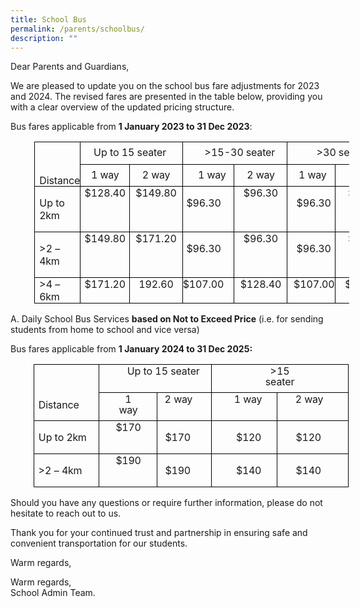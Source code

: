 ```yaml
---
title: School Bus
permalink: /parents/schoolbus/
description: ""
---
```

Dear Parents and Guardians,

We are pleased to update you on the school bus fare adjustments for 2023 and 2024. The revised fares are presented in the table below, providing you with a clear overview of the updated pricing structure.


     
Bus fares applicable from **1 January 2023 to 31 Dec 2023**:

<table class="MsoNormalTable" border="1" cellspacing="0" cellpadding="0" style="margin-left:28.6pt;border-collapse:collapse;mso-table-layout-alt:fixed;
 border:none;mso-border-alt:solid black .5pt;mso-yfti-tbllook:480;mso-padding-alt:
 0cm 0cm 0cm 0cm;mso-border-insideh:.5pt solid black;mso-border-insidev:.5pt solid black"><tbody><tr style="mso-yfti-irow:0;mso-yfti-firstrow:yes;height:19.65pt"><td width="92" rowspan="2" valign="top" style="width:68.9pt;border:solid black 1.0pt;
  mso-border-alt:solid black .5pt;padding:0cm 0cm 0cm 0cm;height:19.65pt"><p class="TableParagraph"><span style="font-size:13.0pt;mso-bidi-font-size:
  11.0pt">&nbsp;</span></p><p class="TableParagraph" style="margin-top:11.1pt;margin-right:0cm;margin-bottom:
  0cm;margin-left:5.35pt;margin-bottom:.0001pt;line-height:12.75pt;mso-line-height-rule:
  exactly"><span style="font-size:12.0pt;mso-bidi-font-size:11.0pt;letter-spacing:
  -.1pt">Distance</span><span style="font-size:12.0pt;mso-bidi-font-size:11.0pt"></span></p></td><td width="151" colspan="2" valign="top" style="width:113.35pt;border:solid black 1.0pt;
  border-left:none;mso-border-left-alt:solid black .5pt;mso-border-alt:solid black .5pt;
  padding:0cm 0cm 0cm 0cm;height:19.65pt"><p class="TableParagraph" style="margin-top:5.9pt;margin-right:0cm;margin-bottom:
  0cm;margin-left:15.55pt;margin-bottom:.0001pt;line-height:12.75pt;mso-line-height-rule:
  exactly"><span style="font-size:12.0pt;mso-bidi-font-size:11.0pt">Up<span style="letter-spacing:-.1pt"> </span>to<span style="letter-spacing:-.15pt"> </span>15<span style="letter-spacing:-.1pt"> seater</span></span></p></td><td width="170" colspan="2" valign="top" style="width:127.5pt;border:solid black 1.0pt;
  border-left:none;mso-border-left-alt:solid black .5pt;mso-border-alt:solid black .5pt;
  padding:0cm 0cm 0cm 0cm;height:19.65pt"><p class="TableParagraph" style="margin-top:5.9pt;margin-right:0cm;margin-bottom:
  0cm;margin-left:26.2pt;margin-bottom:.0001pt;line-height:12.75pt;mso-line-height-rule:
  exactly"><span style="font-size:12.0pt;mso-bidi-font-size:11.0pt">&gt;15-30<span style="letter-spacing:-.4pt"> </span><span style="letter-spacing:-.1pt">seater</span></span></p></td><td width="170" colspan="2" valign="top" style="width:127.45pt;border:solid black 1.0pt;
  border-left:none;mso-border-left-alt:solid black .5pt;mso-border-alt:solid black .5pt;
  padding:0cm 0cm 0cm 0cm;height:19.65pt"><p class="TableParagraph" style="margin-top:5.9pt;margin-right:0cm;margin-bottom:
  0cm;margin-left:34.9pt;margin-bottom:.0001pt;line-height:12.75pt;mso-line-height-rule:
  exactly"><span style="font-size:12.0pt;mso-bidi-font-size:11.0pt">&gt;30<span style="letter-spacing:-.2pt"> </span><span style="letter-spacing:-.1pt">seater</span></span></p></td></tr><tr style="mso-yfti-irow:1;height:19.65pt"><td width="73" valign="top" style="width:54.4pt;border-top:none;border-left:none;
  border-bottom:solid black 1.0pt;border-right:solid black 1.0pt;mso-border-top-alt:
  solid black .5pt;mso-border-left-alt:solid black .5pt;mso-border-alt:solid black .5pt;
  padding:0cm 0cm 0cm 0cm;height:19.65pt"><p class="TableParagraph" align="center" style="margin-top:5.9pt;margin-right:
  4.45pt;margin-bottom:0cm;margin-left:4.65pt;margin-bottom:.0001pt;text-align:
  center;line-height:12.75pt;mso-line-height-rule:exactly"><span style="font-size:12.0pt;mso-bidi-font-size:11.0pt">1<span style="letter-spacing:
  -.1pt"> </span><span style="letter-spacing:-.25pt">way</span></span></p></td><td width="79" valign="top" style="width:58.95pt;border-top:none;border-left:
  none;border-bottom:solid black 1.0pt;border-right:solid black 1.0pt;
  mso-border-top-alt:solid black .5pt;mso-border-left-alt:solid black .5pt;
  mso-border-alt:solid black .5pt;padding:0cm 0cm 0cm 0cm;height:19.65pt"><p class="TableParagraph" align="center" style="margin-top:5.9pt;margin-right:
  6.75pt;margin-bottom:0cm;margin-left:6.95pt;margin-bottom:.0001pt;text-align:
  center;line-height:12.75pt;mso-line-height-rule:exactly"><span style="font-size:12.0pt;mso-bidi-font-size:11.0pt">2<span style="letter-spacing:
  -.1pt"> </span><span style="letter-spacing:-.25pt">way</span></span></p></td><td width="91" valign="top" style="width:68.55pt;border-top:none;border-left:
  none;border-bottom:solid black 1.0pt;border-right:solid black 1.0pt;
  mso-border-top-alt:solid black .5pt;mso-border-left-alt:solid black .5pt;
  mso-border-alt:solid black .5pt;padding:0cm 0cm 0cm 0cm;height:19.65pt"><p class="TableParagraph" style="margin-top:5.9pt;margin-right:0cm;margin-bottom:
  0cm;margin-left:18.25pt;margin-bottom:.0001pt;line-height:12.75pt;mso-line-height-rule:
  exactly"><span style="font-size:12.0pt;mso-bidi-font-size:11.0pt">1<span style="letter-spacing:-.1pt"> </span><span style="letter-spacing:-.25pt">way</span></span></p></td><td width="79" valign="top" style="width:58.95pt;border-top:none;border-left:
  none;border-bottom:solid black 1.0pt;border-right:solid black 1.0pt;
  mso-border-top-alt:solid black .5pt;mso-border-left-alt:solid black .5pt;
  mso-border-alt:solid black .5pt;padding:0cm 0cm 0cm 0cm;height:19.65pt"><p class="TableParagraph" align="center" style="margin-top:5.9pt;margin-right:
  6.6pt;margin-bottom:0cm;margin-left:6.95pt;margin-bottom:.0001pt;text-align:
  center;line-height:12.75pt;mso-line-height-rule:exactly"><span style="font-size:12.0pt;mso-bidi-font-size:11.0pt">2<span style="letter-spacing:
  -.1pt"> </span><span style="letter-spacing:-.25pt">way</span></span></p></td><td width="78" valign="top" style="width:58.75pt;border-top:none;border-left:
  none;border-bottom:solid black 1.0pt;border-right:solid black 1.0pt;
  mso-border-top-alt:solid black .5pt;mso-border-left-alt:solid black .5pt;
  mso-border-alt:solid black .5pt;padding:0cm 0cm 0cm 0cm;height:19.65pt"><p class="TableParagraph" style="margin-top:5.9pt;margin-right:0cm;margin-bottom:
  0cm;margin-left:13.4pt;margin-bottom:.0001pt;line-height:12.75pt;mso-line-height-rule:
  exactly"><span style="font-size:12.0pt;mso-bidi-font-size:11.0pt">1<span style="letter-spacing:-.1pt"> </span><span style="letter-spacing:-.25pt">way</span></span></p></td><td width="92" valign="top" style="width:68.7pt;border-top:none;border-left:none;
  border-bottom:solid black 1.0pt;border-right:solid black 1.0pt;mso-border-top-alt:
  solid black .5pt;mso-border-left-alt:solid black .5pt;mso-border-alt:solid black .5pt;
  padding:0cm 0cm 0cm 0cm;height:19.65pt"><p class="TableParagraph" align="center" style="margin-top:5.9pt;margin-right:
  11.6pt;margin-bottom:0cm;margin-left:11.7pt;margin-bottom:.0001pt;text-align:
  center;line-height:12.75pt;mso-line-height-rule:exactly"><span style="font-size:12.0pt;mso-bidi-font-size:11.0pt">2<span style="letter-spacing:
  -.1pt"> </span><span style="letter-spacing:-.25pt">way</span></span></p></td></tr><tr style="mso-yfti-irow:2;height:20.6pt"><td width="92" valign="top" style="width:68.9pt;border:solid black 1.0pt;
  border-top:none;mso-border-top-alt:solid black .5pt;mso-border-alt:solid black .5pt;
  padding:0cm 0cm 0cm 0cm;height:20.6pt"><p class="TableParagraph" style="margin-left:5.35pt"><span style="font-size:
  12.0pt;mso-bidi-font-size:11.0pt">Up<span style="letter-spacing:-.1pt"> </span>to<span style="letter-spacing:-.15pt"> </span><span style="letter-spacing:-.25pt">2km</span></span></p></td><td width="73" valign="top" style="width:54.4pt;border-top:none;border-left:none;
  border-bottom:solid black 1.0pt;border-right:solid black 1.0pt;mso-border-top-alt:
  solid black .5pt;mso-border-left-alt:solid black .5pt;mso-border-alt:solid black .5pt;
  padding:0cm 0cm 0cm 0cm;height:20.6pt"><p class="TableParagraph" align="center" style="margin-top:0cm;margin-right:4.4pt;
  margin-bottom:0cm;margin-left:4.7pt;margin-bottom:.0001pt;text-align:center"><span style="font-size:12.0pt;mso-bidi-font-size:11.0pt;letter-spacing:-.1pt">$128.40</span><span style="font-size:12.0pt;mso-bidi-font-size:11.0pt"></span></p></td><td width="79" valign="top" style="width:58.95pt;border-top:none;border-left:
  none;border-bottom:solid black 1.0pt;border-right:solid black 1.0pt;
  mso-border-top-alt:solid black .5pt;mso-border-left-alt:solid black .5pt;
  mso-border-alt:solid black .5pt;padding:0cm 0cm 0cm 0cm;height:20.6pt"><p class="TableParagraph" align="center" style="margin-top:0cm;margin-right:6.7pt;
  margin-bottom:0cm;margin-left:6.95pt;margin-bottom:.0001pt;text-align:center"><span style="font-size:12.0pt;mso-bidi-font-size:11.0pt;letter-spacing:-.1pt">$149.80</span><span style="font-size:12.0pt;mso-bidi-font-size:11.0pt"></span></p></td><td width="91" valign="top" style="width:68.55pt;border-top:none;border-left:
  none;border-bottom:solid black 1.0pt;border-right:solid black 1.0pt;
  mso-border-top-alt:solid black .5pt;mso-border-left-alt:solid black .5pt;
  mso-border-alt:solid black .5pt;padding:0cm 0cm 0cm 0cm;height:20.6pt"><p class="TableParagraph" align="right" style="margin-right:15.5pt;text-align:
  right"><span style="font-size:12.0pt;mso-bidi-font-size:11.0pt;letter-spacing:
  -.1pt">$96.30</span><span style="font-size:12.0pt;mso-bidi-font-size:11.0pt"></span></p></td><td width="79" valign="top" style="width:58.95pt;border-top:none;border-left:
  none;border-bottom:solid black 1.0pt;border-right:solid black 1.0pt;
  mso-border-top-alt:solid black .5pt;mso-border-left-alt:solid black .5pt;
  mso-border-alt:solid black .5pt;padding:0cm 0cm 0cm 0cm;height:20.6pt"><p class="TableParagraph" align="center" style="margin-top:0cm;margin-right:6.7pt;
  margin-bottom:0cm;margin-left:6.95pt;margin-bottom:.0001pt;text-align:center"><span style="font-size:12.0pt;mso-bidi-font-size:11.0pt;letter-spacing:-.1pt">$96.30</span><span style="font-size:12.0pt;mso-bidi-font-size:11.0pt"></span></p></td><td width="78" valign="top" style="width:58.75pt;border-top:none;border-left:
  none;border-bottom:solid black 1.0pt;border-right:solid black 1.0pt;
  mso-border-top-alt:solid black .5pt;mso-border-left-alt:solid black .5pt;
  mso-border-alt:solid black .5pt;padding:0cm 0cm 0cm 0cm;height:20.6pt"><p class="TableParagraph" style="margin-left:10.8pt"><span style="font-size:
  12.0pt;mso-bidi-font-size:11.0pt;letter-spacing:-.1pt">$96.30</span><span style="font-size:12.0pt;mso-bidi-font-size:11.0pt"></span></p></td><td width="92" valign="top" style="width:68.7pt;border-top:none;border-left:none;
  border-bottom:solid black 1.0pt;border-right:solid black 1.0pt;mso-border-top-alt:
  solid black .5pt;mso-border-left-alt:solid black .5pt;mso-border-alt:solid black .5pt;
  padding:0cm 0cm 0cm 0cm;height:20.6pt"><p class="TableParagraph" align="center" style="margin-top:0cm;margin-right:11.7pt;
  margin-bottom:0cm;margin-left:11.7pt;margin-bottom:.0001pt;text-align:center"><span style="font-size:12.0pt;mso-bidi-font-size:11.0pt;letter-spacing:-.1pt">$96.30</span><span style="font-size:12.0pt;mso-bidi-font-size:11.0pt"></span></p></td></tr><tr style="mso-yfti-irow:3;height:20.7pt"><td width="92" valign="top" style="width:68.9pt;border:solid black 1.0pt;
  border-top:none;mso-border-top-alt:solid black .5pt;mso-border-alt:solid black .5pt;
  padding:0cm 0cm 0cm 0cm;height:20.7pt"><p class="TableParagraph" style="margin-left:5.35pt"><span style="font-size:
  12.0pt;mso-bidi-font-size:11.0pt">&gt;2<span style="letter-spacing:-.05pt"> </span>– <span style="letter-spacing:-.25pt">4km</span></span></p></td><td width="73" valign="top" style="width:54.4pt;border-top:none;border-left:none;
  border-bottom:solid black 1.0pt;border-right:solid black 1.0pt;mso-border-top-alt:
  solid black .5pt;mso-border-left-alt:solid black .5pt;mso-border-alt:solid black .5pt;
  padding:0cm 0cm 0cm 0cm;height:20.7pt"><p class="TableParagraph" align="center" style="margin-top:0cm;margin-right:4.4pt;
  margin-bottom:0cm;margin-left:4.7pt;margin-bottom:.0001pt;text-align:center"><span style="font-size:12.0pt;mso-bidi-font-size:11.0pt;letter-spacing:-.1pt">$149.80</span><span style="font-size:12.0pt;mso-bidi-font-size:11.0pt"></span></p></td><td width="79" valign="top" style="width:58.95pt;border-top:none;border-left:
  none;border-bottom:solid black 1.0pt;border-right:solid black 1.0pt;
  mso-border-top-alt:solid black .5pt;mso-border-left-alt:solid black .5pt;
  mso-border-alt:solid black .5pt;padding:0cm 0cm 0cm 0cm;height:20.7pt"><p class="TableParagraph" align="center" style="margin-top:0cm;margin-right:6.7pt;
  margin-bottom:0cm;margin-left:6.95pt;margin-bottom:.0001pt;text-align:center"><span style="font-size:12.0pt;mso-bidi-font-size:11.0pt;letter-spacing:-.1pt">$171.20</span><span style="font-size:12.0pt;mso-bidi-font-size:11.0pt"></span></p></td><td width="91" valign="top" style="width:68.55pt;border-top:none;border-left:
  none;border-bottom:solid black 1.0pt;border-right:solid black 1.0pt;
  mso-border-top-alt:solid black .5pt;mso-border-left-alt:solid black .5pt;
  mso-border-alt:solid black .5pt;padding:0cm 0cm 0cm 0cm;height:20.7pt"><p class="TableParagraph" align="right" style="margin-right:15.5pt;text-align:
  right"><span style="font-size:12.0pt;mso-bidi-font-size:11.0pt;letter-spacing:
  -.1pt">$96.30</span><span style="font-size:12.0pt;mso-bidi-font-size:11.0pt"></span></p></td><td width="79" valign="top" style="width:58.95pt;border-top:none;border-left:
  none;border-bottom:solid black 1.0pt;border-right:solid black 1.0pt;
  mso-border-top-alt:solid black .5pt;mso-border-left-alt:solid black .5pt;
  mso-border-alt:solid black .5pt;padding:0cm 0cm 0cm 0cm;height:20.7pt"><p class="TableParagraph" align="center" style="margin-top:0cm;margin-right:6.7pt;
  margin-bottom:0cm;margin-left:6.95pt;margin-bottom:.0001pt;text-align:center"><span style="font-size:12.0pt;mso-bidi-font-size:11.0pt;letter-spacing:-.1pt">$96.30</span><span style="font-size:12.0pt;mso-bidi-font-size:11.0pt"></span></p></td><td width="78" valign="top" style="width:58.75pt;border-top:none;border-left:
  none;border-bottom:solid black 1.0pt;border-right:solid black 1.0pt;
  mso-border-top-alt:solid black .5pt;mso-border-left-alt:solid black .5pt;
  mso-border-alt:solid black .5pt;padding:0cm 0cm 0cm 0cm;height:20.7pt"><p class="TableParagraph" style="margin-left:10.8pt"><span style="font-size:
  12.0pt;mso-bidi-font-size:11.0pt;letter-spacing:-.1pt">$96.30</span><span style="font-size:12.0pt;mso-bidi-font-size:11.0pt"></span></p></td><td width="92" valign="top" style="width:68.7pt;border-top:none;border-left:none;
  border-bottom:solid black 1.0pt;border-right:solid black 1.0pt;mso-border-top-alt:
  solid black .5pt;mso-border-left-alt:solid black .5pt;mso-border-alt:solid black .5pt;
  padding:0cm 0cm 0cm 0cm;height:20.7pt"><p class="TableParagraph" align="center" style="margin-top:0cm;margin-right:11.7pt;
  margin-bottom:0cm;margin-left:11.7pt;margin-bottom:.0001pt;text-align:center"><span style="font-size:12.0pt;mso-bidi-font-size:11.0pt;letter-spacing:-.1pt">$96.30</span><span style="font-size:12.0pt;mso-bidi-font-size:11.0pt"></span></p></td></tr><tr style="mso-yfti-irow:4;mso-yfti-lastrow:yes;height:20.75pt"><td width="92" valign="top" style="width:68.9pt;border:solid black 1.0pt;
  border-top:none;mso-border-top-alt:solid black .5pt;mso-border-alt:solid black .5pt;
  padding:0cm 0cm 0cm 0cm;height:20.75pt"><p class="TableParagraph" style="margin-top:.05pt;margin-right:0cm;margin-bottom:
  0cm;margin-left:5.35pt;margin-bottom:.0001pt"><span style="font-size:12.0pt;
  mso-bidi-font-size:11.0pt">&gt;4<span style="letter-spacing:-.05pt"> </span>– <span style="letter-spacing:-.25pt">6km</span></span></p></td><td width="73" valign="top" style="width:54.4pt;border-top:none;border-left:none;
  border-bottom:solid black 1.0pt;border-right:solid black 1.0pt;mso-border-top-alt:
  solid black .5pt;mso-border-left-alt:solid black .5pt;mso-border-alt:solid black .5pt;
  padding:0cm 0cm 0cm 0cm;height:20.75pt"><p class="TableParagraph" align="center" style="margin-top:.05pt;margin-right:
  4.45pt;margin-bottom:0cm;margin-left:4.7pt;margin-bottom:.0001pt;text-align:
  center"><span style="font-size:12.0pt;mso-bidi-font-size:11.0pt;letter-spacing:
  -.1pt">$171.20</span><span style="font-size:12.0pt;mso-bidi-font-size:11.0pt"></span></p></td><td width="79" valign="top" style="width:58.95pt;border-top:none;border-left:
  none;border-bottom:solid black 1.0pt;border-right:solid black 1.0pt;
  mso-border-top-alt:solid black .5pt;mso-border-left-alt:solid black .5pt;
  mso-border-alt:solid black .5pt;padding:0cm 0cm 0cm 0cm;height:20.75pt"><p class="TableParagraph" align="center" style="margin-top:.05pt;margin-right:
  6.7pt;margin-bottom:0cm;margin-left:6.95pt;margin-bottom:.0001pt;text-align:
  center"><span style="font-size:12.0pt;mso-bidi-font-size:11.0pt;letter-spacing:
  -.1pt">192.60</span><span style="font-size:12.0pt;mso-bidi-font-size:11.0pt"></span></p></td><td width="91" valign="top" style="width:68.55pt;border-top:none;border-left:
  none;border-bottom:solid black 1.0pt;border-right:solid black 1.0pt;
  mso-border-top-alt:solid black .5pt;mso-border-left-alt:solid black .5pt;
  mso-border-alt:solid black .5pt;padding:0cm 0cm 0cm 0cm;height:20.75pt"><p class="TableParagraph" align="right" style="margin-top:.05pt;margin-right:
  12.15pt;margin-bottom:0cm;margin-left:0cm;margin-bottom:.0001pt;text-align:
  right"><span style="font-size:12.0pt;mso-bidi-font-size:11.0pt;letter-spacing:
  -.1pt">$107.00</span><span style="font-size:12.0pt;mso-bidi-font-size:11.0pt"></span></p></td><td width="79" valign="top" style="width:58.95pt;border-top:none;border-left:
  none;border-bottom:solid black 1.0pt;border-right:solid black 1.0pt;
  mso-border-top-alt:solid black .5pt;mso-border-left-alt:solid black .5pt;
  mso-border-alt:solid black .5pt;padding:0cm 0cm 0cm 0cm;height:20.75pt"><p class="TableParagraph" align="center" style="margin-top:.05pt;margin-right:
  6.75pt;margin-bottom:0cm;margin-left:6.95pt;margin-bottom:.0001pt;text-align:
  center"><span style="font-size:12.0pt;mso-bidi-font-size:11.0pt;letter-spacing:
  -.1pt">$128.40</span><span style="font-size:12.0pt;mso-bidi-font-size:11.0pt"></span></p></td><td width="78" valign="top" style="width:58.75pt;border-top:none;border-left:
  none;border-bottom:solid black 1.0pt;border-right:solid black 1.0pt;
  mso-border-top-alt:solid black .5pt;mso-border-left-alt:solid black .5pt;
  mso-border-alt:solid black .5pt;padding:0cm 0cm 0cm 0cm;height:20.75pt"><p class="TableParagraph" style="margin-top:.05pt;margin-right:0cm;margin-bottom:
  0cm;margin-left:7.4pt;margin-bottom:.0001pt"><span style="font-size:12.0pt;
  mso-bidi-font-size:11.0pt;letter-spacing:-.1pt">$107.00</span><span style="font-size:12.0pt;mso-bidi-font-size:11.0pt"></span></p></td><td width="92" valign="top" style="width:68.7pt;border-top:none;border-left:none;
  border-bottom:solid black 1.0pt;border-right:solid black 1.0pt;mso-border-top-alt:
  solid black .5pt;mso-border-left-alt:solid black .5pt;mso-border-alt:solid black .5pt;
  padding:0cm 0cm 0cm 0cm;height:20.75pt"><p class="TableParagraph" align="center" style="margin-top:.05pt;margin-right:
  11.75pt;margin-bottom:0cm;margin-left:11.7pt;margin-bottom:.0001pt;
  text-align:center"><span style="font-size:12.0pt;mso-bidi-font-size:11.0pt;
  letter-spacing:-.1pt">$128.40</span><span style="font-size:12.0pt;mso-bidi-font-size:
  11.0pt"></span></p></td></tr></tbody></table>

A. Daily School Bus Services **based on Not to Exceed Price** (i.e. for sending students from home to school and vice versa)

Bus fares applicable from **1 January 2024 to 31 Dec 2025:**

<table class="MsoNormalTable" border="1" cellspacing="0" cellpadding="0" style="margin-left:27.55pt;border-collapse:collapse;mso-table-layout-alt:fixed;
 border:none;mso-border-alt:solid black .5pt;mso-yfti-tbllook:480;mso-padding-alt:
 0cm 0cm 0cm 0cm;mso-border-insideh:.5pt solid black;mso-border-insidev:.5pt solid black"><tbody><tr style="mso-yfti-irow:0;mso-yfti-firstrow:yes;height:14.95pt"><td width="151" rowspan="2" valign="top" style="width:113.45pt;border:solid black 1.0pt;
  mso-border-alt:solid black .5pt;padding:0cm 0cm 0cm 0cm;height:14.95pt"><p class="TableParagraph"><b style="mso-bidi-font-weight:normal"><span style="font-size:14.5pt;mso-bidi-font-size:11.0pt">&nbsp;</span></b></p><p class="TableParagraph" style="margin-left:5.25pt;line-height:12.75pt;
  mso-line-height-rule:exactly"><span style="font-size:12.0pt;mso-bidi-font-size:
  11.0pt;letter-spacing:-.1pt">Distance</span><span style="font-size:12.0pt;
  mso-bidi-font-size:11.0pt"></span></p></td><td width="198" colspan="2" valign="top" style="width:148.8pt;border:solid black 1.0pt;
  border-left:none;mso-border-left-alt:solid black .5pt;mso-border-alt:solid black .5pt;
  padding:0cm 0cm 0cm 0cm;height:14.95pt"><p class="TableParagraph" style="margin-top:1.2pt;margin-right:0cm;margin-bottom:
  0cm;margin-left:33.2pt;margin-bottom:.0001pt;line-height:12.75pt;mso-line-height-rule:
  exactly"><span style="font-size:12.0pt;mso-bidi-font-size:11.0pt">Up<span style="letter-spacing:-.1pt"> </span>to<span style="letter-spacing:-.15pt"> </span>15<span style="letter-spacing:-.1pt"> seater</span></span></p></td><td width="236" colspan="2" valign="top" style="width:177.15pt;border:solid black 1.0pt;
  border-left:none;mso-border-left-alt:solid black .5pt;mso-border-alt:solid black .5pt;
  padding:0cm 0cm 0cm 0cm;height:14.95pt"><p class="TableParagraph" align="center" style="margin-top:1.2pt;margin-right:
  59.1pt;margin-bottom:0cm;margin-left:59.25pt;margin-bottom:.0001pt;
  text-align:center;line-height:12.75pt;mso-line-height-rule:exactly"><span style="font-size:12.0pt;mso-bidi-font-size:11.0pt">&gt;15<span style="letter-spacing:-.2pt"> </span><span style="letter-spacing:-.1pt">seater</span></span></p></td></tr><tr style="mso-yfti-irow:1;height:14.95pt"><td width="94" valign="top" style="width:70.8pt;border-top:none;border-left:none;
  border-bottom:solid black 1.0pt;border-right:solid black 1.0pt;mso-border-top-alt:
  solid black .5pt;mso-border-left-alt:solid black .5pt;mso-border-alt:solid black .5pt;
  padding:0cm 0cm 0cm 0cm;height:14.95pt"><p class="TableParagraph" align="center" style="margin-top:1.2pt;margin-right:
  18.8pt;margin-bottom:0cm;margin-left:18.95pt;margin-bottom:.0001pt;
  text-align:center;line-height:12.75pt;mso-line-height-rule:exactly"><span style="font-size:12.0pt;mso-bidi-font-size:11.0pt">1<span style="letter-spacing:
  -.1pt"> </span><span style="letter-spacing:-.25pt">way</span></span></p></td><td width="104" valign="top" style="width:78.0pt;border-top:none;border-left:
  none;border-bottom:solid black 1.0pt;border-right:solid black 1.0pt;
  mso-border-top-alt:solid black .5pt;mso-border-left-alt:solid black .5pt;
  mso-border-alt:solid black .5pt;padding:0cm 0cm 0cm 0cm;height:14.95pt"><p class="TableParagraph" align="right" style="margin-top:1.2pt;margin-right:
  22.7pt;margin-bottom:0cm;margin-left:0cm;margin-bottom:.0001pt;text-align:
  right;line-height:12.75pt;mso-line-height-rule:exactly"><span style="font-size:12.0pt;mso-bidi-font-size:11.0pt">2<span style="letter-spacing:
  -.1pt"> </span><span style="letter-spacing:-.25pt">way</span></span></p></td><td width="113" valign="top" style="width:84.95pt;border-top:none;border-left:
  none;border-bottom:solid black 1.0pt;border-right:solid black 1.0pt;
  mso-border-top-alt:solid black .5pt;mso-border-left-alt:solid black .5pt;
  mso-border-alt:solid black .5pt;padding:0cm 0cm 0cm 0cm;height:14.95pt"><p class="TableParagraph" style="margin-top:1.2pt;margin-right:0cm;margin-bottom:
  0cm;margin-left:26.6pt;margin-bottom:.0001pt;line-height:12.75pt;mso-line-height-rule:
  exactly"><span style="font-size:12.0pt;mso-bidi-font-size:11.0pt">1<span style="letter-spacing:-.1pt"> </span><span style="letter-spacing:-.25pt">way</span></span></p></td><td width="123" valign="top" style="width:92.2pt;border-top:none;border-left:
  none;border-bottom:solid black 1.0pt;border-right:solid black 1.0pt;
  mso-border-top-alt:solid black .5pt;mso-border-left-alt:solid black .5pt;
  mso-border-alt:solid black .5pt;padding:0cm 0cm 0cm 0cm;height:14.95pt"><p class="TableParagraph" align="right" style="margin-top:1.2pt;margin-right:
  29.75pt;margin-bottom:0cm;margin-left:0cm;margin-bottom:.0001pt;text-align:
  right;line-height:12.75pt;mso-line-height-rule:exactly"><span style="font-size:12.0pt;mso-bidi-font-size:11.0pt">2<span style="letter-spacing:
  -.1pt"> </span><span style="letter-spacing:-.25pt">way</span></span></p></td></tr><tr style="mso-yfti-irow:2;height:20.75pt"><td width="151" valign="top" style="width:113.45pt;border:solid black 1.0pt;
  border-top:none;mso-border-top-alt:solid black .5pt;mso-border-alt:solid black .5pt;
  padding:0cm 0cm 0cm 0cm;height:20.75pt"><p class="TableParagraph" style="margin-left:5.25pt"><span style="font-size:
  12.0pt;mso-bidi-font-size:11.0pt">Up<span style="letter-spacing:-.1pt"> </span>to<span style="letter-spacing:-.15pt"> </span><span style="letter-spacing:-.25pt">2km</span></span></p></td><td width="94" valign="top" style="width:70.8pt;border-top:none;border-left:none;
  border-bottom:solid black 1.0pt;border-right:solid black 1.0pt;mso-border-top-alt:
  solid black .5pt;mso-border-left-alt:solid black .5pt;mso-border-alt:solid black .5pt;
  padding:0cm 0cm 0cm 0cm;height:20.75pt"><p class="TableParagraph" align="center" style="margin-top:0cm;margin-right:18.75pt;
  margin-bottom:0cm;margin-left:18.95pt;margin-bottom:.0001pt;text-align:center"><span style="font-size:12.0pt;mso-bidi-font-size:11.0pt;letter-spacing:-.2pt">$170</span><span style="font-size:12.0pt;mso-bidi-font-size:11.0pt"></span></p></td><td width="104" valign="top" style="width:78.0pt;border-top:none;border-left:
  none;border-bottom:solid black 1.0pt;border-right:solid black 1.0pt;
  mso-border-top-alt:solid black .5pt;mso-border-left-alt:solid black .5pt;
  mso-border-alt:solid black .5pt;padding:0cm 0cm 0cm 0cm;height:20.75pt"><p class="TableParagraph" align="right" style="margin-right:25.05pt;text-align:
  right"><span style="font-size:12.0pt;mso-bidi-font-size:11.0pt;letter-spacing:
  -.2pt">$170</span><span style="font-size:12.0pt;mso-bidi-font-size:11.0pt"></span></p></td><td width="113" valign="top" style="width:84.95pt;border-top:none;border-left:
  none;border-bottom:solid black 1.0pt;border-right:solid black 1.0pt;
  mso-border-top-alt:solid black .5pt;mso-border-left-alt:solid black .5pt;
  mso-border-alt:solid black .5pt;padding:0cm 0cm 0cm 0cm;height:20.75pt"><p class="TableParagraph" style="margin-left:29.0pt"><span style="font-size:
  12.0pt;mso-bidi-font-size:11.0pt;letter-spacing:-.2pt">$120</span><span style="font-size:12.0pt;mso-bidi-font-size:11.0pt"></span></p></td><td width="123" valign="top" style="width:92.2pt;border-top:none;border-left:
  none;border-bottom:solid black 1.0pt;border-right:solid black 1.0pt;
  mso-border-top-alt:solid black .5pt;mso-border-left-alt:solid black .5pt;
  mso-border-alt:solid black .5pt;padding:0cm 0cm 0cm 0cm;height:20.75pt"><p class="TableParagraph" align="right" style="margin-right:32.1pt;text-align:
  right"><span style="font-size:12.0pt;mso-bidi-font-size:11.0pt;letter-spacing:
  -.2pt">$120</span><span style="font-size:12.0pt;mso-bidi-font-size:11.0pt"></span></p></td></tr><tr style="mso-yfti-irow:3;mso-yfti-lastrow:yes;height:20.7pt"><td width="151" valign="top" style="width:113.45pt;border:solid black 1.0pt;
  border-top:none;mso-border-top-alt:solid black .5pt;mso-border-alt:solid black .5pt;
  padding:0cm 0cm 0cm 0cm;height:20.7pt"><p class="TableParagraph" style="margin-left:5.25pt"><span style="font-size:
  12.0pt;mso-bidi-font-size:11.0pt">&gt;2<span style="letter-spacing:-.05pt"> </span>– <span style="letter-spacing:-.25pt">4km</span></span></p></td><td width="94" valign="top" style="width:70.8pt;border-top:none;border-left:none;
  border-bottom:solid black 1.0pt;border-right:solid black 1.0pt;mso-border-top-alt:
  solid black .5pt;mso-border-left-alt:solid black .5pt;mso-border-alt:solid black .5pt;
  padding:0cm 0cm 0cm 0cm;height:20.7pt"><p class="TableParagraph" align="center" style="margin-top:0cm;margin-right:18.75pt;
  margin-bottom:0cm;margin-left:18.95pt;margin-bottom:.0001pt;text-align:center"><span style="font-size:12.0pt;mso-bidi-font-size:11.0pt;letter-spacing:-.2pt">$190</span><span style="font-size:12.0pt;mso-bidi-font-size:11.0pt"></span></p></td><td width="104" valign="top" style="width:78.0pt;border-top:none;border-left:
  none;border-bottom:solid black 1.0pt;border-right:solid black 1.0pt;
  mso-border-top-alt:solid black .5pt;mso-border-left-alt:solid black .5pt;
  mso-border-alt:solid black .5pt;padding:0cm 0cm 0cm 0cm;height:20.7pt"><p class="TableParagraph" align="right" style="margin-right:25.05pt;text-align:
  right"><span style="font-size:12.0pt;mso-bidi-font-size:11.0pt;letter-spacing:
  -.2pt">$190</span><span style="font-size:12.0pt;mso-bidi-font-size:11.0pt"></span></p></td><td width="113" valign="top" style="width:84.95pt;border-top:none;border-left:
  none;border-bottom:solid black 1.0pt;border-right:solid black 1.0pt;
  mso-border-top-alt:solid black .5pt;mso-border-left-alt:solid black .5pt;
  mso-border-alt:solid black .5pt;padding:0cm 0cm 0cm 0cm;height:20.7pt"><p class="TableParagraph" style="margin-left:29.0pt"><span style="font-size:
  12.0pt;mso-bidi-font-size:11.0pt;letter-spacing:-.2pt">$140</span><span style="font-size:12.0pt;mso-bidi-font-size:11.0pt"></span></p></td><td width="123" valign="top" style="width:92.2pt;border-top:none;border-left:
  none;border-bottom:solid black 1.0pt;border-right:solid black 1.0pt;
  mso-border-top-alt:solid black .5pt;mso-border-left-alt:solid black .5pt;
  mso-border-alt:solid black .5pt;padding:0cm 0cm 0cm 0cm;height:20.7pt"><p class="TableParagraph" align="right" style="margin-right:32.1pt;text-align:
  right"><span style="font-size:12.0pt;mso-bidi-font-size:11.0pt;letter-spacing:
  -.2pt">$140</span><span style="font-size:12.0pt;mso-bidi-font-size:11.0pt"></span></p></td></tr></tbody></table>


Should you have any questions or require further information, please do not hesitate to reach out to us.

Thank you for your continued trust and partnership in ensuring safe and convenient transportation for our students.

Warm regards,

Warm regards, <br>
School Admin Team.

